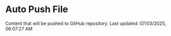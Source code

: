 # Auto Push File

Content that will be pushed to GitHub repository.
Last updated: 07/03/2025, 06:07:27 AM